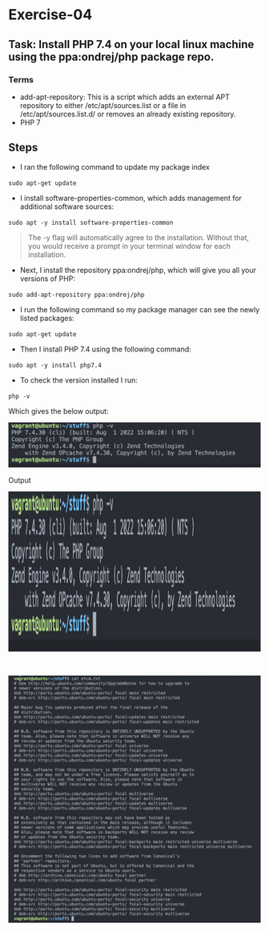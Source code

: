 # Exercise-04

## Task: Install PHP 7.4 on your local linux machine using the ppa:ondrej/php package repo.

### Terms
-  add-apt-repository: This is  a  script  which  adds  an  external  APT  repository  to   either
       /etc/apt/sources.list or a file in /etc/apt/sources.list.d/ or removes an already existing
       repository.
- PHP 7

## Steps

- I ran the following command to update my package index

`sudo apt-get update`

- I install software-properties-common, which adds management for additional software sources:

`sudo apt -y install software-properties-common`

> The -y flag will automatically agree to the installation. Without that, you would receive a prompt in your terminal window for each installation.

- Next, I install the repository ppa:ondrej/php, which will give you all your versions of PHP:

`sudo add-apt-repository ppa:ondrej/php`

- I run the following command so my package manager can see the newly listed packages:

`sudo apt-get update`

- Then I install PHP 7.4 using the following command:

`sudo apt -y install php7.4`

- To check the version installed I run:

`php -v`

Which gives the below output:

![php7](images/php7.png)

Output
<p align="center">
  <img width="660" height="320" src="images/php7.png">
</p><br>


![etc-apt-sources](images/etc-apt-sources.png)